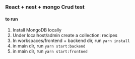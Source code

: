 ### React + nest + mongo Crud test

#### to run
1. Install MongoDB locally 
2. Under localhost/admin create a collection: recipes
3. In workspaces/frontend + backend dir, run `yarn install`
3. in main dir, run `yarn start:backend`
4. in main dir, run `yarn start:frontned`